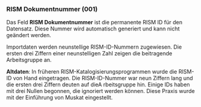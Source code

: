 ### RISM Dokumentnummer (001)

Das Feld **RISM Dokumentnummer** ist die permanente RISM ID für den Datensatz. Diese Nummer wird automatisch generiert und kann nicht geändert werden.

Importdaten werden neunstellige RISM-ID-Nummern zugewiesen. Die ersten drei Ziffern einer neunstelligen Zahl zeigen die beitragende Arbeitsgruppe an.

**Altdaten**: In früheren RISM-Katalogisierungsprogrammen wurde die RISM-ID von Hand eingetragen. Die RISM-ID-Nummer war neun Ziffern lang und die ersten drei Ziffern deuten auf dieA rbeitsgruppe hin. Einige IDs haben mit drei Nullen begonnen, die ignoriert werden können. Diese Praxis wurde mit der Einführung von Muskat eingestellt.  
